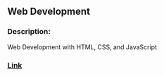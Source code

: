 ## Web Development

### Description:
Web Development with HTML, CSS, and JavaScript

### [Link](http://example.com/course/advanced-ml) 